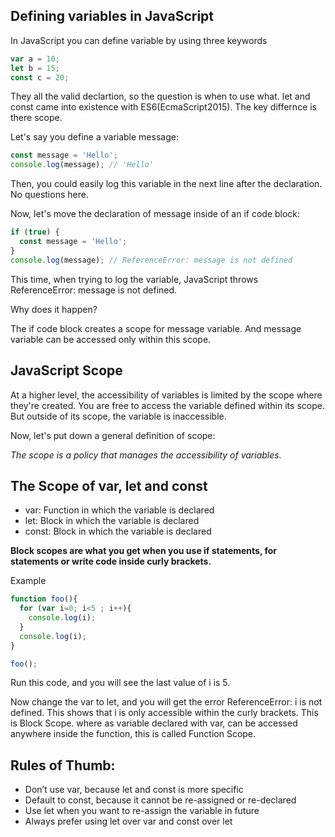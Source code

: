 ## Defining variables in JavaScript

In JavaScript you can define variable by using three keywords
```javascript
var a = 10;
let b = 15;
const c = 20;
```
They all the valid declartion, so the question is when to use what. let and const came into existence with ES6(EcmaScript2015). The key differnce is there scope. 

Let's say you define a variable message:
```javascript
const message = 'Hello';
console.log(message); // 'Hello'
```
Then, you could easily log this variable in the next line after the declaration. No questions here.

Now, let's move the declaration of message inside of an if code block:
```javascript
if (true) {
  const message = 'Hello';
}
console.log(message); // ReferenceError: message is not defined
```
This time, when trying to log the variable, JavaScript throws ReferenceError: message is not defined.

Why does it happen?

The if code block creates a scope for message variable. And message variable can be accessed only within this scope.

## JavaScript Scope

At a higher level, the accessibility of variables is limited by the scope where they're created. You are free to access the variable defined within its scope. But outside of its scope, the variable is inaccessible.

Now, let's put down a general definition of scope:

*The scope is a policy that manages the accessibility of variables.*

## The Scope of var, let and const

- var: Function in which the variable is declared
- let: Block in which the variable is declared
- const: Block in which the variable is declared

**Block scopes are what you get when you use if statements, for statements or write code inside curly brackets.**

Example
```javascript
function foo(){
  for (var i=0; i<5 ; i++){
    console.log(i);
  }
  console.log(i);
}

foo();
```
Run this code, and you will see the last value of i is 5.

Now change the var to let, and you will get the error ReferenceError: i is not defined. This shows that i is only accessible within the curly brackets. This is Block Scope. where as variable declared with var, can be accessed anywhere inside the function, this is called Function Scope.


## Rules of Thumb:
- Don’t use var, because let and const is more specific
- Default to const, because it cannot be re-assigned or re-declared
- Use let when you want to re-assign the variable in future
- Always prefer using let over var and const over let

